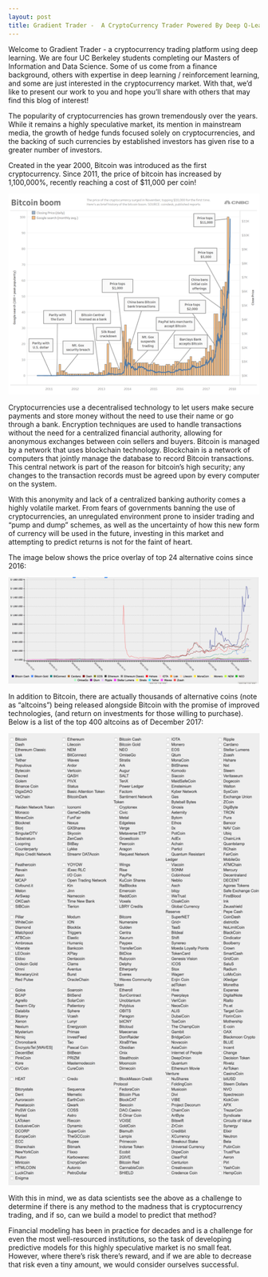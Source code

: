 ```yaml
---
layout: post
title: Gradient Trader -  A CryptoCurrency Trader Powered By Deep Q-Learning
---
```


Welcome to Gradient Trader - a cryptocurrency trading platform using deep learning. We are four UC Berkeley students completing our Masters of Information and Data Science. Some of us come from a finance background, others with expertise in deep learning / reinforcement learning, and some are just interested in the cryptocurrency market. With that, we’d like to present our work to you and hope you’ll share with others that may find this blog of interest!

The popularity of cryptocurrencies has grown tremendously over the years. While it remains a  highly speculative market, its mention in mainstream media, the growth of hedge funds focused solely on cryptocurrencies, and the backing of such currencies by established investors has given rise to a greater number of investors. 

Created in the year 2000, Bitcoin was introduced as the first cryptocurrency. Since 2011, the price of bitcoin has increased by 1,100,000%, recently reaching a cost of $11,000 per coin!

![Bitcoin Boom](https://github.com/GradientTrader/gradienttrader.github.io/blob/master/images/bitcoin_boom.png?raw=true)

Cryptocurrencies use a decentralised technology to let users make secure payments and store money without the need to use their name or go through a bank. Encryption techniques are used to handle transactions without the need for  a centralized financial authority, allowing for  anonymous exchanges between coin sellers and buyers. Bitcoin is managed by a network that uses blockchain technology. Blockchain is a network of computers that jointly manage the database to record Bitcoin transactions. This central network is part of the reason for bitcoin’s high security; any changes to the transaction records must be agreed upon by every computer on the system. 

With this anonymity and lack of a centralized banking authority comes a highly volatile market. From fears of governments banning the use of cryptocurrencies, an unregulated environment prone to insider trading and “pump and dump” schemes, as well as the uncertainty of how this new form of currency will be used in the future, investing in this market and attempting to predict returns is not for the faint of heart. 

The image below shows the price overlay of top 24 alternative coins since 2016:

![Altcoins Overlay](https://github.com/GradientTrader/gradienttrader.github.io/blob/master/images/altcoins_overlay.png?raw=true)

In addition to Bitcoin, there are actually thousands of alternative coins (note as “altcoins”) being released alongside Bitcoin with the promise of improved technologies,  (and return on investments for those willing to purchase). Below is a list of the top 400 altcoins as of December 2017:

![Altcoins List](https://github.com/GradientTrader/gradienttrader.github.io/blob/master/images/altcoin_list.png?raw=true)

With this in mind, we as data scientists see the above as a challenge to determine if there is any method to the madness that is cryptocurrency trading, and if so, can we build a model to predict that method? 

Financial modeling has been in practice for decades and is a challenge for even the most well-resourced institutions, so the task of developing predictive models for this highly speculative market is no small feat. However, where there’s risk there’s reward, and if we are able to decrease that risk even a tiny amount, we would consider ourselves successful. 

